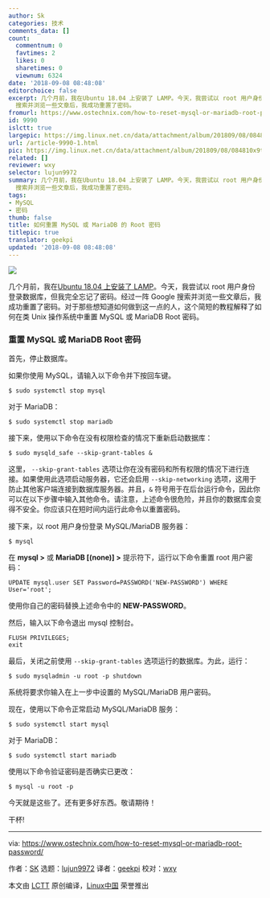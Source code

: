 ```yaml
---
author: Sk
categories: 技术
comments_data: []
count:
  commentnum: 0
  favtimes: 2
  likes: 0
  sharetimes: 0
  viewnum: 6324
date: '2018-09-08 08:48:08'
editorchoice: false
excerpt: 几个月前，我在Ubuntu 18.04 上安装了 LAMP。今天，我尝试以 root 用户身份登录数据库，但我完全忘记了密码。经过一阵 Google
  搜索并浏览一些文章后，我成功重置了密码。
fromurl: https://www.ostechnix.com/how-to-reset-mysql-or-mariadb-root-password/
id: 9990
islctt: true
largepic: https://img.linux.net.cn/data/attachment/album/201809/08/084810x9tfxf37crzza9rl.png
url: /article-9990-1.html
pic: https://img.linux.net.cn/data/attachment/album/201809/08/084810x9tfxf37crzza9rl.png.thumb.jpg
related: []
reviewer: wxy
selector: lujun9972
summary: 几个月前，我在Ubuntu 18.04 上安装了 LAMP。今天，我尝试以 root 用户身份登录数据库，但我完全忘记了密码。经过一阵 Google
  搜索并浏览一些文章后，我成功重置了密码。
tags:
- MySQL
- 密码
thumb: false
title: 如何重置 MySQL 或 MariaDB 的 Root 密码
titlepic: true
translator: geekpi
updated: '2018-09-08 08:48:08'
---
```


![](/data/attachment/album/201809/08/084810x9tfxf37crzza9rl.png)


几个月前，我在[Ubuntu 18.04 上安装了 LAMP](https://www.ostechnix.com/install-apache-mariadb-php-lamp-stack-ubuntu-16-04/)。今天，我尝试以 root 用户身份登录数据库，但我完全忘记了密码。经过一阵 Google 搜索并浏览一些文章后，我成功重置了密码。对于那些想知道如何做到这一点的人，这个简短的教程解释了如何在类 Unix 操作系统中重置 MySQL 或 MariaDB Root 密码。


### 重置 MySQL 或 MariaDB Root 密码


首先，停止数据库。


如果你使用 MySQL，请输入以下命令并下按回车键。



```
$ sudo systemctl stop mysql
```

对于 MariaDB：



```
$ sudo systemctl stop mariadb
```

接下来，使用以下命令在没有权限检查的情况下重新启动数据库：



```
$ sudo mysqld_safe --skip-grant-tables &
```

这里， `--skip-grant-tables` 选项让你在没有密码和所有权限的情况下进行连接。如果使用此选项启动服务器，它还会启用 `--skip-networking` 选项，这用于防止其他客户端连接到数据库服务器。并且，`&` 符号用于在后台运行命令，因此你可以在以下步骤中输入其他命令。请注意，上述命令很危险，并且你的数据库会变得不安全。你应该只在短时间内运行此命令以重置密码。


接下来，以 root 用户身份登录 MySQL/MariaDB 服务器：



```
$ mysql
```

在 **mysql >** 或 **MariaDB [(none)] >** 提示符下，运行以下命令重置 root 用户密码：



```
UPDATE mysql.user SET Password=PASSWORD('NEW-PASSWORD') WHERE User='root';
```

使用你自己的密码替换上述命令中的 **NEW-PASSWORD**。


然后，输入以下命令退出 mysql 控制台。



```
FLUSH PRIVILEGES;
exit
```

最后，关闭之前使用 `--skip-grant-tables` 选项运行的数据库。为此，运行：



```
$ sudo mysqladmin -u root -p shutdown
```

系统将要求你输入在上一步中设置的 MySQL/MariaDB 用户密码。


现在，使用以下命令正常启动 MySQL/MariaDB 服务：



```
$ sudo systemctl start mysql
```

对于 MariaDB：



```
$ sudo systemctl start mariadb
```

使用以下命令验证密码是否确实已更改：



```
$ mysql -u root -p
```

今天就是这些了。还有更多好东西。敬请期待！


干杯!




---


via: <https://www.ostechnix.com/how-to-reset-mysql-or-mariadb-root-password/>


作者：[SK](https://www.ostechnix.com/author/sk/) 选题：[lujun9972](https://github.com/lujun9972) 译者：[geekpi](https://github.com/geekpi) 校对：[wxy](https://github.com/wxy)


本文由 [LCTT](https://github.com/LCTT/TranslateProject) 原创编译，[Linux中国](https://linux.cn/) 荣誉推出